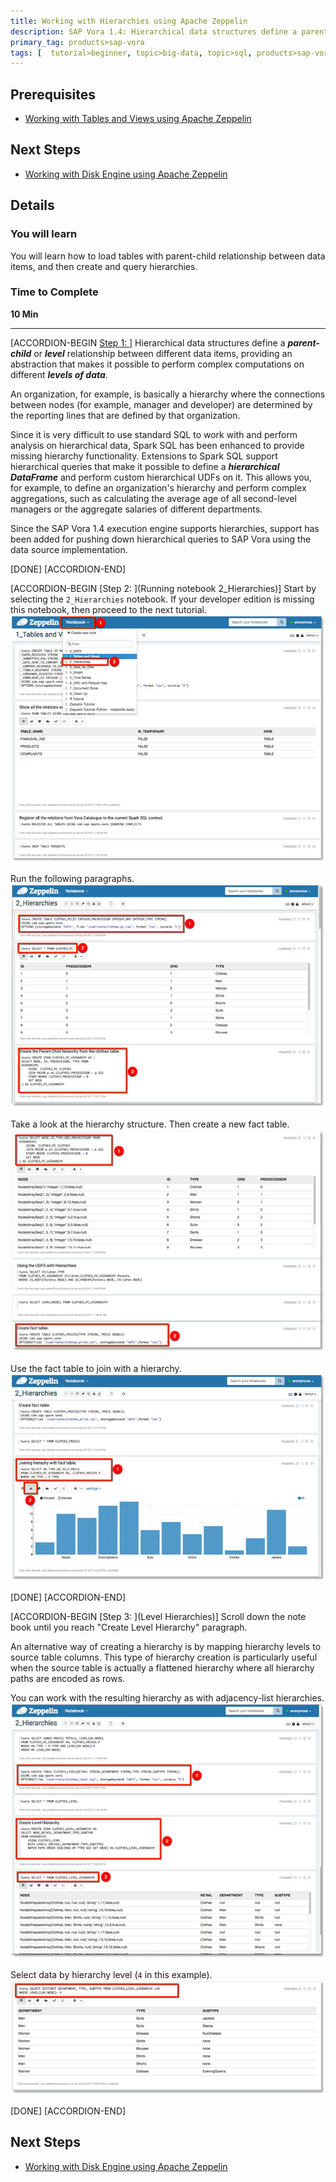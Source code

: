 ```yaml
---
title: Working with Hierarchies using Apache Zeppelin
description: SAP Vora 1.4: Hierarchical data structures define a parent-child relationship between different data items, providing an abstraction that makes it possible to perform complex computations on different levels of data
primary_tag: products>sap-vora
tags: [  tutorial>beginner, topic>big-data, topic>sql, products>sap-vora ]
---
```


## Prerequisites  
 - [Working with Tables and Views using Apache Zeppelin](http://www.sap.com/developer/tutorials/vora-ova-zeppelin0.html)


## Next Steps
 - [Working with Disk Engine using Apache Zeppelin](http://www.sap.com/developer/tutorials/vora-ova-zeppelin3.html)

## Details
### You will learn  
You will learn how to load tables with parent-child relationship between data items, and then create and query hierarchies.

### Time to Complete
**10 Min**

---

[ACCORDION-BEGIN [Step 1: ](Hierarchies)]
Hierarchical data structures define a ___parent-child___ or ___level___ relationship between different data items, providing an abstraction that makes it possible to perform complex computations on different ___levels of data___.

An organization, for example, is basically a hierarchy where the connections between nodes (for example, manager and developer) are determined by the reporting lines that are defined by that organization.

Since it is very difficult to use standard SQL to work with and perform analysis on hierarchical data, Spark SQL has been enhanced to provide missing hierarchy functionality. Extensions to Spark SQL support hierarchical queries that make it possible to define a ___hierarchical DataFrame___ and perform custom hierarchical UDFs on it. This allows you, for example, to define an organization's hierarchy and perform complex aggregations, such as calculating the average age of all second-level managers or the aggregate salaries of different departments.

Since the SAP Vora 1.4 execution engine supports hierarchies, support has been added for pushing down hierarchical queries to SAP Vora using the data source implementation.


[DONE]
[ACCORDION-END]

[ACCORDION-BEGIN [Step 2: ](Running notebook 2_Hierarchies)]
Start by selecting the `2_Hierarchies` notebook. If your developer edition is missing this notebook, then proceed to the next tutorial.
![Hierarchies notebook](zep2_01.jpg)

Run the following paragraphs.
![First paragraphs in Hierarchies notebook](zep2_02.jpg)

Take a look at the hierarchy structure. Then create a new fact table.
![Fact table](zep2_03.jpg)

Use the fact table to join with a hierarchy.
![Join with hierarchy](zep2_04.jpg)

[DONE]
[ACCORDION-END]


[ACCORDION-BEGIN [Step 3: ](Level Hierarchies)]
Scroll down the note book until you reach "Create Level Hierarchy" paragraph.

An alternative way of creating a hierarchy is by mapping hierarchy levels to source table columns. This type of hierarchy creation is particularly useful when the source table is actually a flattened hierarchy where all hierarchy paths are encoded as rows.

You can work with the resulting hierarchy as with adjacency-list hierarchies.
![Level hierarchy](zep2_05.jpg)

Select data by hierarchy level (`4` in this example).
![Select by level](zep2_06.jpg)

[DONE]
[ACCORDION-END]


## Next Steps
- [Working with Disk Engine using Apache Zeppelin](http://www.sap.com/developer/tutorials/vora-ova-zeppelin3.html)
